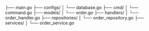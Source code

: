 ├── main.go
├── configs/
│   └── database.go
├── cmd/
│   └── command.go
├── models/
│   └── order.go
├── handlers/
│   └── order_handler.go
├── repositories/
│   └── order_repository.go
├── services/
│   └── order_service.go